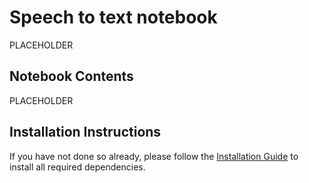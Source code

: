 # Speech to text notebook

PLACEHOLDER

## Notebook Contents

PLACEHOLDER

## Installation Instructions

If you have not done so already, please follow the [Installation Guide](../../README.md) to install all required dependencies.